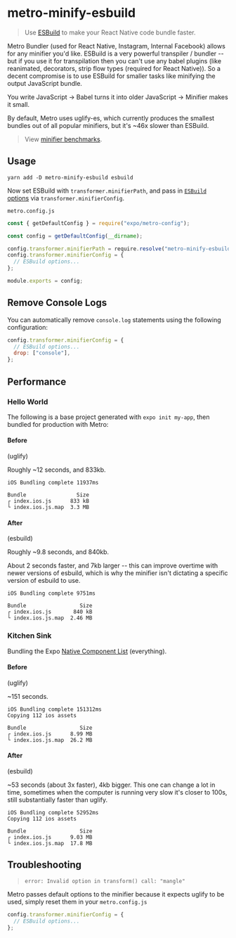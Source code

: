 # metro-minify-esbuild

> Use [ESBuild](https://github.com/evanw/esbuild) to make your React Native code bundle faster.

Metro Bundler (used for React Native, Instagram, Internal Facebook) allows for any minifier you'd like. ESBuild is a very powerful transpiler / bundler -- but if you use it for transpilation then you can't use any babel plugins (like reanimated, decorators, strip flow types (required for React Native)). So a decent compromise is to use ESBuild for smaller tasks like minifying the output JavaScript bundle.

You write JavaScript -> Babel turns it into older JavaScript -> Minifier makes it small.

By default, Metro uses uglify-es, which currently produces the smallest bundles out of all popular minifiers, but it's ~46x slower than ESBuild.

> View [minifier benchmarks](https://github.com/privatenumber/minification-benchmarks).

## Usage

```
yarn add -D metro-minify-esbuild esbuild
```

Now set ESBuild with `transformer.minifierPath`, and pass in [`ESBuild` options](https://esbuild.github.io/api/#transform-api) via `transformer.minifierConfig`.

`metro.config.js`

```js
const { getDefaultConfig } = require("expo/metro-config");

const config = getDefaultConfig(__dirname);

config.transformer.minifierPath = require.resolve("metro-minify-esbuild");
config.transformer.minifierConfig = {
  // ESBuild options...
};

module.exports = config;
```

## Remove Console Logs

You can automatically remove `console.log` statements using the following configuration:

```js
config.transformer.minifierConfig = {
  // ESBuild options...
  drop: ["console"],
};
```

## Performance

### Hello World

The following is a base project generated with `expo init my-app`, then bundled for production with Metro:

#### Before

(uglify)

Roughly ~12 seconds, and 833kb.

```
iOS Bundling complete 11937ms

Bundle                Size
┌ index.ios.js      833 kB
└ index.ios.js.map  3.3 MB
```

#### After

(esbuild)

Roughly ~9.8 seconds, and 840kb.

About 2 seconds faster, and 7kb larger -- this can improve overtime with newer versions of esbuild, which is why the minifier isn't dictating a specific version of esbuild to use.

```
iOS Bundling complete 9751ms

Bundle                 Size
┌ index.ios.js       840 kB
└ index.ios.js.map  2.46 MB
```

### Kitchen Sink

Bundling the Expo [Native Component List](https://github.com/expo/expo/tree/master/apps/native-component-list) (everything).

#### Before

(uglify)

~151 seconds.

```
iOS Bundling complete 151312ms
Copying 112 ios assets

Bundle                 Size
┌ index.ios.js      8.99 MB
└ index.ios.js.map  26.2 MB
```

#### After

(esbuild)

~53 seconds (about 3x faster), 4kb bigger. This one can change a lot in time, sometimes when the computer is running very slow it's closer to 100s, still substantially faster than uglify.

```
iOS Bundling complete 52952ms
Copying 112 ios assets

Bundle                 Size
┌ index.ios.js      9.03 MB
└ index.ios.js.map  17.8 MB
```

## Troubleshooting

> `error: Invalid option in transform() call: "mangle"`

Metro passes default options to the minifier because it expects uglify to be used, simply reset them in your `metro.config.js`

```js
config.transformer.minifierConfig = {
  // ESBuild options...
};
```
